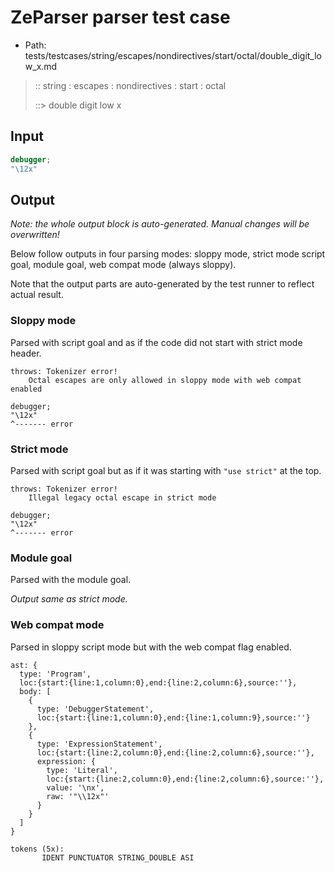 # ZeParser parser test case

- Path: tests/testcases/string/escapes/nondirectives/start/octal/double_digit_low_x.md

> :: string : escapes : nondirectives : start : octal
>
> ::> double digit low x
>
> 

## Input

`````js
debugger;
"\12x"
`````

## Output

_Note: the whole output block is auto-generated. Manual changes will be overwritten!_

Below follow outputs in four parsing modes: sloppy mode, strict mode script goal, module goal, web compat mode (always sloppy).

Note that the output parts are auto-generated by the test runner to reflect actual result.

### Sloppy mode

Parsed with script goal and as if the code did not start with strict mode header.

`````
throws: Tokenizer error!
    Octal escapes are only allowed in sloppy mode with web compat enabled

debugger;
"\12x"
^------- error
`````

### Strict mode

Parsed with script goal but as if it was starting with `"use strict"` at the top.

`````
throws: Tokenizer error!
    Illegal legacy octal escape in strict mode

debugger;
"\12x"
^------- error
`````


### Module goal

Parsed with the module goal.

_Output same as strict mode._

### Web compat mode

Parsed in sloppy script mode but with the web compat flag enabled.

`````
ast: {
  type: 'Program',
  loc:{start:{line:1,column:0},end:{line:2,column:6},source:''},
  body: [
    {
      type: 'DebuggerStatement',
      loc:{start:{line:1,column:0},end:{line:1,column:9},source:''}
    },
    {
      type: 'ExpressionStatement',
      loc:{start:{line:2,column:0},end:{line:2,column:6},source:''},
      expression: {
        type: 'Literal',
        loc:{start:{line:2,column:0},end:{line:2,column:6},source:''},
        value: '\nx',
        raw: '"\\12x"'
      }
    }
  ]
}

tokens (5x):
       IDENT PUNCTUATOR STRING_DOUBLE ASI
`````

